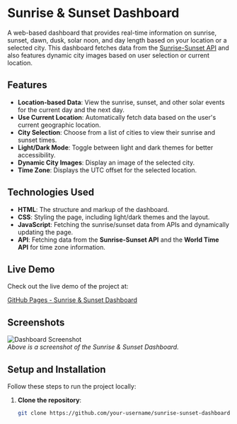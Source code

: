 # Sunrise & Sunset Dashboard

A web-based dashboard that provides real-time information on sunrise, sunset, dawn, dusk, solar noon, and day length based on your location or a selected city. This dashboard fetches data from the [Sunrise-Sunset API](https://sunrise-sunset.org/api) and also features dynamic city images based on user selection or current location.

## Features

- **Location-based Data**: View the sunrise, sunset, and other solar events for the current day and the next day.
- **Use Current Location**: Automatically fetch data based on the user's current geographic location.
- **City Selection**: Choose from a list of cities to view their sunrise and sunset times.
- **Light/Dark Mode**: Toggle between light and dark themes for better accessibility.
- **Dynamic City Images**: Display an image of the selected city.
- **Time Zone**: Displays the UTC offset for the selected location.

## Technologies Used

- **HTML**: The structure and markup of the dashboard.
- **CSS**: Styling the page, including light/dark themes and the layout.
- **JavaScript**: Fetching the sunrise/sunset data from APIs and dynamically updating the page.
- **API**: Fetching data from the **Sunrise-Sunset API** and the **World Time API** for time zone information.

## Live Demo

Check out the live demo of the project at:

[GitHub Pages - Sunrise & Sunset Dashboard](https://srujansshetty.github.io/Sunrise-sunset-dashboard/)

## Screenshots

![Dashboard Screenshot](assets/screenshots/dashboard-screenshot.png)  
*Above is a screenshot of the Sunrise & Sunset Dashboard.*

## Setup and Installation

Follow these steps to run the project locally:

1. **Clone the repository**:
   ```bash
   git clone https://github.com/your-username/sunrise-sunset-dashboard.git
